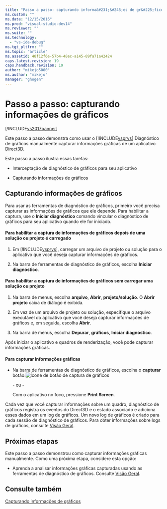 ```yaml
---
title: "Passo a passo: capturando informa&#231;&#245;es de gr&#225;ficos | Microsoft Docs"
ms.custom: ""
ms.date: "12/15/2016"
ms.prod: "visual-studio-dev14"
ms.reviewer: ""
ms.suite: ""
ms.technology: 
  - "vs-ide-debug"
ms.tgt_pltfrm: ""
ms.topic: "article"
ms.assetid: 48f12f6e-57b4-48ec-a145-89fa71a42424
caps.latest.revision: 19
caps.handback.revision: 19
author: "mikejo5000"
ms.author: "mikejo"
manager: "ghogen"
---
```

# Passo a passo: capturando informa&#231;&#245;es de gr&#225;ficos
[!INCLUDE[vs2017banner](../code-quality/includes/vs2017banner.md)]

Este passo a passo demonstra como usar o [!INCLUDE[vsprvs](../code-quality/includes/vsprvs_md.md)] Diagnóstico de gráficos manualmente capturar informações gráficas de um aplicativo Direct3D.  
  
 Este passo a passo ilustra essas tarefas:  
  
-   Interceptação de diagnóstico de gráficos para seu aplicativo  
  
-   Capturando informações de gráficos  
  
## Capturando informações de gráficos  
 Para usar as ferramentas de diagnóstico de gráficos, primeiro você precisa capturar as informações de gráficos que ele depende. Para habilitar a captura, use o **Iniciar diagnóstico** comando vincular o diagnóstico de gráficos para seu aplicativo quando ele for iniciado.  
  
#### Para habilitar a captura de informações de gráficos depois de uma solução ou projeto é carregado  
  
1.  Em [!INCLUDE[vsprvs](../code-quality/includes/vsprvs_md.md)], carregar um arquivo de projeto ou solução para o aplicativo que você deseja capturar informações de gráficos.  
  
2.  Na barra de ferramentas de diagnóstico de gráficos, escolha **Iniciar diagnóstico**.  
  
#### Para habilitar a captura de informações de gráficos sem carregar uma solução ou projeto  
  
1.  Na barra de menus, escolha **arquivo**, **Abrir**, **projeto\/solução**. O **Abrir projeto** caixa de diálogo é exibida.  
  
2.  Em vez de um arquivo de projeto ou solução, especifique o arquivo executável do aplicativo que você deseja capturar informações de gráficos e, em seguida, escolha **Abrir**.  
  
3.  Na barra de menus, escolha **Depurar**, **gráficos**, **Iniciar diagnóstico**.  
  
 Após iniciar o aplicativo e quadros de renderização, você pode capturar informações gráficas.  
  
#### Para capturar informações gráficas  
  
-   Na barra de ferramentas de diagnóstico de gráficos, escolha o **capturar** botão.![Ícone de botão de captura de gráficos](~/debugger/graphics/media/debuggingdirectxgraphics.png "DebuggingDirectXGraphics")  
  
     \- ou \-  
  
     Com o aplicativo no foco, pressione **Print Screen**.  
  
 Cada vez que você capturar informações sobre um quadro, diagnóstico de gráficos registra os eventos do Direct3D e o estado associado e adiciona esses dados em um log de gráficos. Um novo log de gráficos é criado para cada sessão de diagnóstico de gráficos. Para obter informações sobre logs de gráficos, consulte [Visão Geral](../debugger/overview-of-visual-studio-graphics-diagnostics.md).  
  
## Próximas etapas  
 Este passo a passo demonstrou como capturar informações gráficas manualmente. Como uma próxima etapa, considere esta opção:  
  
-   Aprenda a analisar informações gráficas capturadas usando as ferramentas de diagnóstico de gráficos. Consulte [Visão Geral](../debugger/overview-of-visual-studio-graphics-diagnostics.md).  
  
## Consulte também  
 [Capturando informações de gráficos](../debugger/capturing-graphics-information.md)